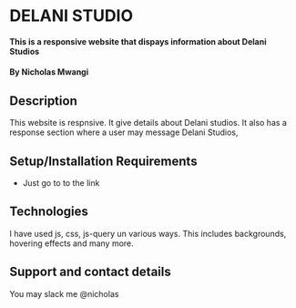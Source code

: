 # DELANI STUDIO
#### This is a responsive website that dispays information about Delani Studios
#### By **Nicholas Mwangi**
## Description
This website is respnsive. It give details about Delani studios. It also has a response section where a user may message Delani Studios,
## Setup/Installation Requirements
* Just go to to the link
## Technologies
I have used js, css, js-query un various ways. This includes backgrounds, hovering effects and many more. 
## Support and contact details
You may slack me @nicholas
